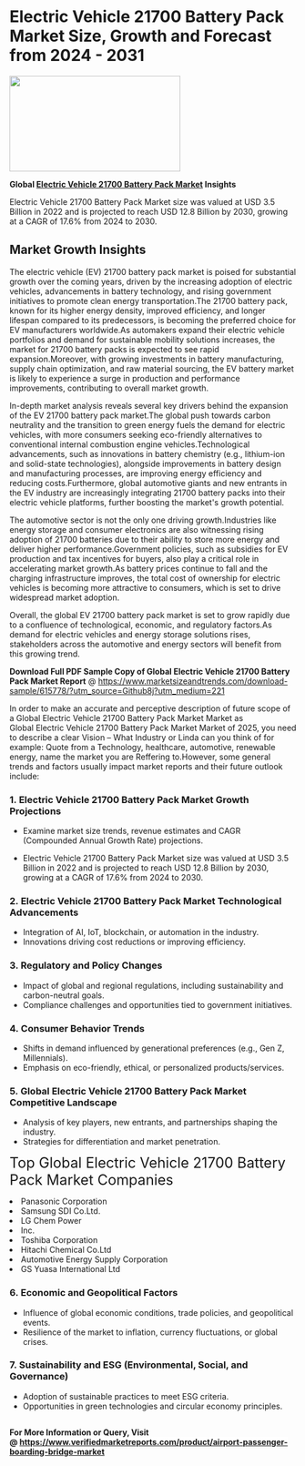 <H1>Electric Vehicle 21700 Battery Pack Market Size, Growth and Forecast from 2024 - 2031</H1><img class="aligncenter size-medium wp-image-584254" src="https://thirdeyenews.in/wp-content/uploads/2024/09/Global-Market-Research-300x168.jpeg" alt="" width="300" height="168" /><p><strong>Global&nbsp;<a href="https://www.marketsizeandtrends.com/download-sample/615778/?utm_source=Github8j?utm_medium=221">Electric Vehicle 21700 Battery Pack Market</a> Insights</strong></p><p>Electric Vehicle 21700 Battery Pack Market size was valued at USD 3.5 Billion in 2022 and is projected to reach USD 12.8 Billion by 2030, growing at a CAGR of 17.6% from 2024 to 2030.</p><p><h2>Market Growth Insights</h2> <p>The electric vehicle (EV) 21700 battery pack market is poised for substantial growth over the coming years, driven by the increasing adoption of electric vehicles, advancements in battery technology, and rising government initiatives to promote clean energy transportation.The 21700 battery pack, known for its higher energy density, improved efficiency, and longer lifespan compared to its predecessors, is becoming the preferred choice for EV manufacturers worldwide.As automakers expand their electric vehicle portfolios and demand for sustainable mobility solutions increases, the market for 21700 battery packs is expected to see rapid expansion.Moreover, with growing investments in battery manufacturing, supply chain optimization, and raw material sourcing, the EV battery market is likely to experience a surge in production and performance improvements, contributing to overall market growth.</p> <p>In-depth market analysis reveals several key drivers behind the expansion of the EV 21700 battery pack market.The global push towards carbon neutrality and the transition to green energy fuels the demand for electric vehicles, with more consumers seeking eco-friendly alternatives to conventional internal combustion engine vehicles.Technological advancements, such as innovations in battery chemistry (e.g., lithium-ion and solid-state technologies), alongside improvements in battery design and manufacturing processes, are improving energy efficiency and reducing costs.Furthermore, global automotive giants and new entrants in the EV industry are increasingly integrating 21700 battery packs into their electric vehicle platforms, further boosting the market's growth potential.</p> <p>The automotive sector is not the only one driving growth.Industries like energy storage and consumer electronics are also witnessing rising adoption of 21700 batteries due to their ability to store more energy and deliver higher performance.Government policies, such as subsidies for EV production and tax incentives for buyers, also play a critical role in accelerating market growth.As battery prices continue to fall and the charging infrastructure improves, the total cost of ownership for electric vehicles is becoming more attractive to consumers, which is set to drive widespread market adoption.</p> <p>Overall, the global EV 21700 battery pack market is set to grow rapidly due to a confluence of technological, economic, and regulatory factors.As demand for electric vehicles and energy storage solutions rises, stakeholders across the automotive and energy sectors will benefit from this growing trend.</p> <p><span class=""><strong>Download Full PDF Sample Copy of Global Electric Vehicle 21700 Battery Pack Market Report</strong> @ <a href="https://www.marketsizeandtrends.com/download-sample/615778/?utm_source=Github8j?utm_medium=221" target="_blank">https://www.marketsizeandtrends.com/download-sample/615778/?utm_source=Github8j?utm_medium=221</a></span></p><p>In order to make an accurate and perceptive description of future scope of a Global&nbsp;Electric Vehicle 21700 Battery Pack Market Market as Global&nbsp;Electric Vehicle 21700 Battery Pack Market Market of 2025, you need to describe a clear Vision &ndash; What Industry or Linda can you think of for example: Quote from a Technology, healthcare, automotive, renewable energy, name the market you are Reffering to.However, some general trends and factors usually impact market reports and their future outlook include:</p><h3>1.&nbsp;<strong>Electric Vehicle 21700 Battery Pack Market Growth Projections</strong></h3><ul><li>Examine market size trends, revenue estimates and CAGR (Compounded Annual Growth Rate) projections.</li><li><p>Electric Vehicle 21700 Battery Pack Market size was valued at USD 3.5 Billion in 2022 and is projected to reach USD 12.8 Billion by 2030, growing at a CAGR of 17.6% from 2024 to 2030.</p></li></ul><h3>2.&nbsp;<strong>Electric Vehicle 21700 Battery Pack Market Technological Advancements</strong></h3><ul><li>Integration of AI, IoT, blockchain, or automation in the industry.</li><li>Innovations driving cost reductions or improving efficiency.</li></ul><h3>3.&nbsp;<strong>Regulatory and Policy Changes</strong></h3><ul><li>Impact of global and regional regulations, including sustainability and carbon-neutral goals.</li><li>Compliance challenges and opportunities tied to government initiatives.</li></ul><h3>4.&nbsp;<strong>Consumer Behavior Trends</strong></h3><ul><li>Shifts in demand influenced by generational preferences (e.g., Gen Z, Millennials).</li><li>Emphasis on eco-friendly, ethical, or personalized products/services.</li></ul><h3>5.&nbsp;<strong>Global Electric Vehicle 21700 Battery Pack Market Competitive Landscape</strong></h3><ul><li>Analysis of key players, new entrants, and partnerships shaping the industry.</li><li>Strategies for differentiation and market penetration.</li></ul><p data-pm-slice="1 1 []"><span style="color: inherit; font-family: inherit; font-size: 25px;">Top Global Electric Vehicle 21700 Battery Pack Market Companies</span></p><div class="" data-test-id=""><p><li>Panasonic Corporation</li><li> Samsung SDI Co.Ltd.</li><li> LG Chem Power</li><li> Inc.</li><li> Toshiba Corporation</li><li> Hitachi Chemical Co.Ltd</li><li> Automotive Energy Supply Corporation</li><li> GS Yuasa International Ltd</li></p></div><h3>6.&nbsp;<strong>Economic and Geopolitical Factors</strong></h3><ul><li>Influence of global economic conditions, trade policies, and geopolitical events.</li><li>Resilience of the market to inflation, currency fluctuations, or global crises.</li></ul><h3>7.&nbsp;<strong>Sustainability and ESG (Environmental, Social, and Governance)</strong></h3><ul><li>Adoption of sustainable practices to meet ESG criteria.</li><li>Opportunities in green technologies and circular economy principles.</li></ul><h2><strong style="font-size: 14px;">For More Information or Query, Visit @&nbsp;</strong><a style="background-color: #ffffff; font-size: 14px;" href="https://www.marketsizeandtrends.com/report/electric-vehicle-21700-battery-pack-market/" target="_blank">https://www.verifiedmarketreports.com/product/airport-passenger-boarding-bridge-market</a></h2>